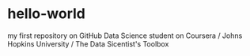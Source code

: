 # hello-world
my first repository on GitHub
Data Science student on Coursera / Johns Hopkins University / The Data Sicentist's Toolbox
